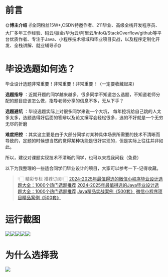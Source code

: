 # 前言

🌞**博主介绍**
✌全网粉丝15W+,CSDN特邀作者、211毕业、高级全栈开发程序员、大厂多年工作经验、码云/掘金/华为云/阿里云/InfoQ/StackOverflow/github等平台优质作者、专注于Java、小程序技术领域和毕业项目实战，以及程序定制化开发、全栈讲解、就业辅导✌🌞

# 毕设选题如何选？

毕业设计选题非常重要！非常重要！非常重要！（一定要收藏起来）

**选题指导** ：近期开题的同学越来越多，很多同学不知道怎么选题，不知道老师分配的题目应该怎么做，指导老师分享的信息不多，无从下手？

**选题避坑** ：毕设选题实际上对很多同学来说一个大坑，
每年挖坑给自己跳的人太多太多，选题选得好后面的答辩以及论文撰写会轻松很多，选的不好就是一个无穷无尽的折磨

**难度把控** ：其实这主要是由于大部分同学对某种具体场景所需要的技术不清晰而导致的，定题的时候想当然的觉得某种功能是很好实现的，但是实际上往往并非如此。

所以，建议对课题实现技术不清晰的同学，也可以来找我问我（免费）

以下为我整理的一些适合同学们毕业设计的项目，大家可以参考一下-记得收藏。

> 👇🏻 精彩专栏 推荐订阅👇🏻
> [2024-2025年最值得选的微信小程序毕业设计选题大全：1000个热门选题推荐](https://www.yuque.com/cxycsx/bve3ul)
> [2024-2025年最值得选的Java毕业设计选题大全：1000个热门选题推荐](https://www.yuque.com/cxycsx/bve3ul)
> [Java精品实战案例《500套》](https://www.yuque.com/cxycsx/bve3ul)
> [微信小程序项目精品案例《500套》](https://www.yuque.com/cxycsx/bve3ul)

# 运行截图

![](http://www.bysj52.com/uploadfile/ueditor/image/202306/%E6%AF%95%E8%AE%BEweixin232%E5%BE%AE%E4%BF%A1%E5%B0%8F%E7%A8%8B%E5%BA%8F%E5%9F%BA%E4%BA%8EBS%E6%A8%A1%E5%BC%8F%E7%9A%84%E5%AD%A6%E7%94%9F%E5%AE%9E%E4%B9%A0%E4%B8%8E%E5%B0%B1%E4%B8%9A%E7%AE%A1%E7%90%86%E7%B3%BB%E7%BB%9Fspringboot%E6%AF%95%E4%B8%9A%E8%AE%BE%E8%AE%A1/5.png)![](http://www.bysj52.com/uploadfile/ueditor/image/202306/%E6%AF%95%E8%AE%BEweixin232%E5%BE%AE%E4%BF%A1%E5%B0%8F%E7%A8%8B%E5%BA%8F%E5%9F%BA%E4%BA%8EBS%E6%A8%A1%E5%BC%8F%E7%9A%84%E5%AD%A6%E7%94%9F%E5%AE%9E%E4%B9%A0%E4%B8%8E%E5%B0%B1%E4%B8%9A%E7%AE%A1%E7%90%86%E7%B3%BB%E7%BB%9Fspringboot%E6%AF%95%E4%B8%9A%E8%AE%BE%E8%AE%A1/4.png)![](http://www.bysj52.com/uploadfile/ueditor/image/202306/%E6%AF%95%E8%AE%BEweixin232%E5%BE%AE%E4%BF%A1%E5%B0%8F%E7%A8%8B%E5%BA%8F%E5%9F%BA%E4%BA%8EBS%E6%A8%A1%E5%BC%8F%E7%9A%84%E5%AD%A6%E7%94%9F%E5%AE%9E%E4%B9%A0%E4%B8%8E%E5%B0%B1%E4%B8%9A%E7%AE%A1%E7%90%86%E7%B3%BB%E7%BB%9Fspringboot%E6%AF%95%E4%B8%9A%E8%AE%BE%E8%AE%A1/3.png)![](http://www.bysj52.com/uploadfile/ueditor/image/202306/%E6%AF%95%E8%AE%BEweixin232%E5%BE%AE%E4%BF%A1%E5%B0%8F%E7%A8%8B%E5%BA%8F%E5%9F%BA%E4%BA%8EBS%E6%A8%A1%E5%BC%8F%E7%9A%84%E5%AD%A6%E7%94%9F%E5%AE%9E%E4%B9%A0%E4%B8%8E%E5%B0%B1%E4%B8%9A%E7%AE%A1%E7%90%86%E7%B3%BB%E7%BB%9Fspringboot%E6%AF%95%E4%B8%9A%E8%AE%BE%E8%AE%A1/2.png)![](http://www.bysj52.com/uploadfile/ueditor/image/202306/%E6%AF%95%E8%AE%BEweixin232%E5%BE%AE%E4%BF%A1%E5%B0%8F%E7%A8%8B%E5%BA%8F%E5%9F%BA%E4%BA%8EBS%E6%A8%A1%E5%BC%8F%E7%9A%84%E5%AD%A6%E7%94%9F%E5%AE%9E%E4%B9%A0%E4%B8%8E%E5%B0%B1%E4%B8%9A%E7%AE%A1%E7%90%86%E7%B3%BB%E7%BB%9Fspringboot%E6%AF%95%E4%B8%9A%E8%AE%BE%E8%AE%A1/1.png)

# 为什么选择我

![](http://upload.cxycsx.vip/%E6%9C%AA%E5%91%BD%E5%90%8D__2024-09-06+10_52_44.jpg)

